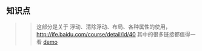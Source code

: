 ## 知识点
>> 这部分是关于 浮动、清除浮动、布局、各种属性的使用，http://ife.baidu.com/course/detail/id/40 其中的很多链接都值得一看
>>[demo](https://wkstudy.github.io/2018ife/5/resume.html)